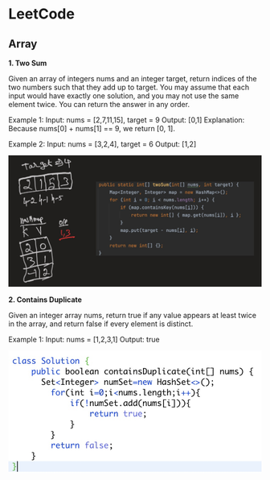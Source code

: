 # LeetCode

## Array
**1. Two Sum** 

Given an array of integers nums and an integer target, return indices of the two numbers such that they add up to target.
You may assume that each input would have exactly one solution, and you may not use the same element twice.
You can return the answer in any order.

Example 1:
Input: nums = [2,7,11,15], target = 9
Output: [0,1]
Explanation: Because nums[0] + nums[1] == 9, we return [0, 1].

Example 2:
Input: nums = [3,2,4], target = 6
Output: [1,2]

 ![img.png](imgs/array_twosum.jpg)

**2. Contains Duplicate**

Given an integer array nums, return true if any value appears at least twice in the array, and return false if every 
element is distinct.

Example 1:
Input: nums = [1,2,3,1]
Output: true

![img.png](imgs/array_contain_duplicate.jpg)

